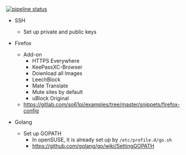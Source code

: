 [![pipeline status](https://gitlab.com/so61pi/ansible/badges/master/pipeline.svg)](https://gitlab.com/so61pi/ansible/commits/master)

- SSH
  - Set up private and public keys

- Firefox
  - Add-on
    - HTTPS Everywhere
    - KeePassXC-Browser
    - Download all Images
    - LeechBlock
    - Mate Translate
    - Mute sites by default
    - uBlock Original
  - https://gitlab.com/so61pi/examples/tree/master/snippets/firefox-config

- Golang
  - Set up GOPATH
    - In openSUSE, it is already set up by `/etc/profile.d/go.sh`
    - https://github.com/golang/go/wiki/SettingGOPATH
